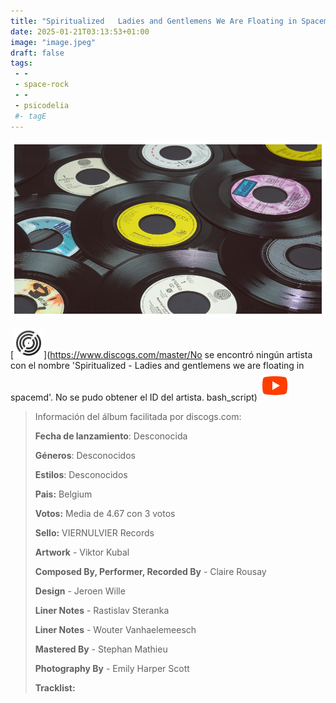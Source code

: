 ```yaml
---
title: "Spiritualized   Ladies and Gentlemens We Are Floating in Spacemd - "
date: 2025-01-21T03:13:53+01:00
image: "image.jpeg"
draft: false
tags:
 - -
 - space-rock
 - -
 - psicodelia
 #- tagE
---
```

![cover](image.jpeg (Spiritualized - Ladies and gentlemens we are floating in spacemd - ))
 
[![discogs](../links/svg/discogs.png (discogs))](https://www.discogs.com/master/No se encontró ningún artista con el nombre 'Spiritualized - Ladies and gentlemens we are floating in spacemd'.
No se pudo obtener el ID del artista.
bash_script)
[![youtube](../links/svg/youtube.png (youtube))](https://www.youtube.com/playlist?list=PL4EItsGsS1SlQpi7Lxw_QvuLk46Psl0fI)
 
<!-- [![bandcamp](../links/svg/bandcamp.png (bandcamp))](error) error busqueda -->
<!-- [![lastfm](../links/svg/lastfm.png (lastfm))](Por favor, proporciona un nombre de artista y álbum.) faltan argumentos -->
<!-- [![musicbrainz](../links/svg/musicbrainz.png (musicbrainz))]() -->
<!-- [![spotify](../links/svg/spotify.png (putify))]() -->
<!-- [![wikipedia](../links/svg/wikipedia.png (wikipedia))](Error al buscar '': 'query'Error al buscar '': 'query'error) -->
 
> Información del álbum facilitada por discogs.com:
> 
> **Fecha de lanzamiento**: Desconocida
> 
> **Géneros**: Desconocidos
> 
> **Estilos**: Desconocidos
> 
> **Pais:** Belgium
> 
> **Votos:** Media de 4.67 con 3 votos
> 
> **Sello:** VIERNULVIER Records
> 
> **Artwork** - Viktor Kubal
> 
> **Composed By, Performer, Recorded By** - Claire Rousay
> 
> **Design** - Jeroen Wille
> 
> **Liner Notes** - Rastislav Steranka
> 
> **Liner Notes** - Wouter Vanhaelemeesch
> 
> **Mastered By** - Stephan Mathieu
> 
> **Photography By** - Emily Harper Scott
> 
> 
> 
> **Tracklist:**
> 
> 
